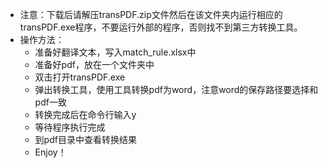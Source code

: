 - 注意：下载后请解压transPDF.zip文件然后在该文件夹内运行相应的transPDF.exe程序，不要运行外部的程序，否则找不到第三方转换工具。
- 操作方法：
  - 准备好翻译文本，写入match_rule.xlsx中
  - 准备好pdf，放在一个文件夹中
  - 双击打开transPDF.exe
  - 弹出转换工具，使用工具转换pdf为word，注意word的保存路径要选择和pdf一致
  - 转换完成后在命令行输入y
  - 等待程序执行完成
  - 到pdf目录中查看转换结果
  - Enjoy！
